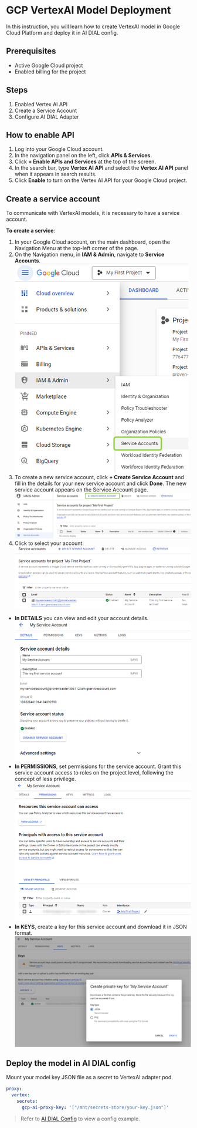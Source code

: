 # GCP VertexAI Model Deployment

In this instruction, you will learn how to create VertexAI model in Google Cloud Platform and deploy it in AI DIAL config.

## Prerequisites

* Active Google Cloud project
* Enabled billing for the project

## Steps
  
1. Enabled Vertex AI API
2. Create a Service Account
3. Configure AI DIAL Adapter

## How to enable API

1.	Log into your Google Cloud account.
3.	In the navigation panel on the left, click **APIs & Services**.
4.	Click **+ Enable APIs and Services** at the top of the screen.
5.	In the search bar, type **Vertex AI API** and select the **Vertex AI API** panel when it appears in search results.
6.	Click **Enable** to turn on the Vertex AI API for your Google Cloud project.
   
## Create a service account

To communicate with VertexAI models, it is necessary to have a service account.

**To create a service**:

1.	In your Google Cloud account, on the main dashboard, open the Navigation Menu at the top-left corner of the page.
2.	On the Navigation menu, in **IAM & Admin**, navigate to **Service Accounts**.
   ![](img/gcp1.png)
4.	To create a new service account, click **+ Create Service Account** and fill in the details for your new service account and click **Done**. The new service account appears on the Service Account page.
  ![](img/gcp2.png)
6.	Click to select your account:
   ![](img/gcp5.png)

  * **In DETAILS** you can view and edit your account details.
    ![](img/gcp7.png)
  * **In PERMISSIONS**, set permissions for the service account. Grant this service account access to roles on the project level, following the concept of less privilege.
    ![](img/gcp8.png)
  * **In KEYS**, create a key for this service account and download it in JSON format.
    ![](img/gcp6.png)

## Deploy the model in AI DIAL config

Mount your model key JSON file as a secret to VertexAI adapter pod.

```yaml
proxy:
  vertex:
    secrets:
      gcp-ai-proxy-key: '["/mnt/secrets-store/your-key.json"]'
```
> Refer to [AI DIAL Config](https://github.com/epam/ai-dial/tree/main/docs/Deployment/dialConfig.yaml) to view a config example.
